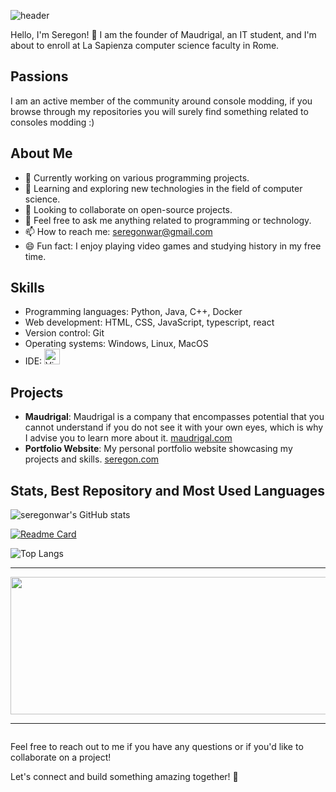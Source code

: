![header](https://capsule-render.vercel.app/api?type=waving&color=0:ffffff,100:000000&height=200&section=header&text=Seregon&fontSize=90&fontColor=ffffff&animation=fadeIn&fontAlignY=45&rotate=0)

Hello, I'm Seregon! 👋
I am the founder of Maudrigal, an IT student, and I'm about to enroll at La Sapienza computer science faculty in Rome.
## Passions
I am an active member of the community around console modding, if you browse through my repositories you will surely find something related to consoles modding :)
## About Me

- 🔭 Currently working on various programming projects.
- 🌱 Learning and exploring new technologies in the field of computer science.
- 👯 Looking to collaborate on open-source projects.
- 💬 Feel free to ask me anything related to programming or technology.
- 📫 How to reach me: [seregonwar@gmail.com](mailto:seregonwar@gmail.com)
- 😄 Fun fact: I enjoy playing video games and studying history in my free time.

## Skills

- Programming languages: Python, Java, C++, Docker
- Web development: HTML, CSS, JavaScript, typescript, react
- Version control: Git
- Operating systems: Windows, Linux, MacOS
- IDE: <img src="https://img.shields.io/badge/VS Code-282C34?logo=visual-studio-code&logoColor=007ACC" alt="Visual Studio Code logo" title="Visual Studio Code" height="25" />
&nbsp;

## Projects

- **Maudrigal**: Maudrigal is a company that encompasses potential that you cannot understand if you do not see it with your own eyes, which is why I advise you to learn more about it. [maudrigal.com](https://www.maudrigal.com)
- **Portfolio Website**: My personal portfolio website showcasing my projects and skills. [seregon.com](https://www.seregon.com)

## Stats, Best Repository and Most Used Languages

![seregonwar's GitHub stats](https://github-readme-stats.vercel.app/api?username=seregonwar&show_icons=true&theme=highcontrast&hide_border=true&border_radius=5&card_width=800)

[![Readme Card](https://github-readme-stats.vercel.app/api/pin/?username=seregonwar&repo=APFU-PupFileUnziper&theme=highcontrast&hide_border=true&border_radius=5&card_width=800)](https://github.com/seregonwar/APFU-PupFileUnziper)

![Top Langs](https://github-readme-stats.vercel.app/api/top-langs/?username=seregonwar&private=true&size_weight=0.5&count_weight=0.5&theme=highcontrast&hide_border=true&border_radius=5&card_width=800?count)

---

  
<p align="center">
  <img width="800" height="220" src="https://streak-stats.demolab.com?user=seregonwar&theme=highcontrast&hide_border=true&border_radius=5&card_width=800">
</p>


---

<div id="header" align="center">
  <img src="https://komarev.com/ghpvc/?username=seregonwar&style=for-the-badge&color=orange" alt=""/>
</div>


Feel free to reach out to me if you have any questions or if you'd like to collaborate on a project!

Let's connect and build something amazing together! 🚀

